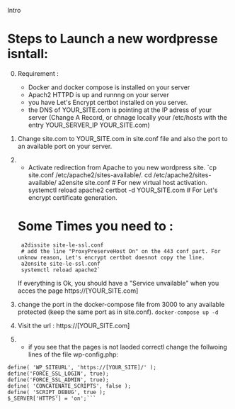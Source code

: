 Intro
# Steps to Launch a new wordpresse isntall: 
0. Requirement : 
	- Docker and docker compose is installed on your server
	- Apach2 HTTPD is up and runnng on your server
	- you have Let's Encrypt certbot installed on you server.
	- the DNS of YOUR_SITE.com is pointing at the IP adress of your server (Change A Record, or chnage locally your /etc/hosts with the entry YOUR_SERVER_IP YOUR_SITE.com)

1. Change site.com to YOUR_SITE.com in site.conf file and also the port to an available port on your server.

2. - Activate redirection from Apache to you new wordpress site.
    `cp site.conf /etc/apache2/sites-available/.
    cd /etc/apache2/sites-available/
    a2ensite site.conf # For new virtual host activation.
    systemctl reload apache2
    certbot -d YOUR_SITE.com # For Let's encrypt certificate generation.
    # Some Times you need to : 
        a2dissite site-le-ssl.conf
        # add the line "ProxyPreserveHost On" on the 443 conf part. For unknow reason, Let's encrypt certbot doesnot copy the line.
        a2ensite site-le-ssl.conf
        systemctl reload apache2`

    If everything is Ok, you should have a "Service unvailable" when you acces the page https://[YOUR_SITE.com]

3. change the port in the docker-compose file from 3000 to any available protected (keep the same port as in site.conf).
    `docker-compose up -d`


4. Visit the url :  https://[YOUR_SITE.com]


5. - if you see that the pages is not laoded correctl change the follwoing lines of the file wp-config.php: 

```define( 'WP_HOME', 'https://[YOUR_SITE]/' );
define( 'WP_SITEURL', 'https://[YOUR_SITE]/' );
define('FORCE_SSL_LOGIN', true);
define('FORCE_SSL_ADMIN', true);
define( 'CONCATENATE_SCRIPTS', false );
define( 'SCRIPT_DEBUG', true );
$_SERVER['HTTPS'] = 'on';```


